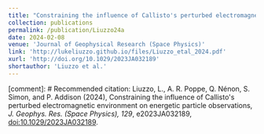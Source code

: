 ```yaml
---
title: "Constraining the influence of Callisto's perturbed electromagnetic environment on energetic particle observations"
collection: publications
permalink: /publication/Liuzzo24a
date: 2024-02-08
venue: 'Journal of Geophysical Research (Space Physics)'
link: 'http://lukeliuzzo.github.io/files/Liuzzo_etal_2024.pdf'
xurl: 'http://doi.org/10.1029/2023JA032189'
shortauthor: 'Liuzzo et al.'
---
```


[comment]: # Recommended citation: Liuzzo, L., A. R. Poppe, Q. Nénon, S. Simon, and P. Addison (2024), Constraining the influence of Callisto's perturbed electromagnetic environment on energetic particle observations, <i>J. Geophys. Res. (Space Physics), 129</i>, e2023JA032189, [doi:10.1029/2023JA032189](https://doi.org/10.1029/2023JA032189).
